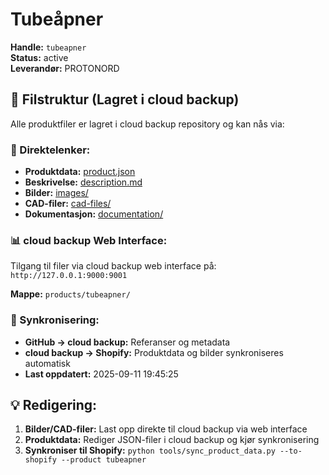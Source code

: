 # Tubeåpner

**Handle:** `tubeapner`  
**Status:** active  
**Leverandør:** PROTONORD

## 📁 Filstruktur (Lagret i cloud backup)

Alle produktfiler er lagret i cloud backup repository og kan nås via:

### 🔗 Direktelenker:
- **Produktdata:** [product.json](http://127.0.0.1:9000/products/tubeapner/product.json)
- **Beskrivelse:** [description.md](http://127.0.0.1:9000/products/tubeapner/description.md)
- **Bilder:** [images/](http://127.0.0.1:9000/products/tubeapner/images/)
- **CAD-filer:** [cad-files/](http://127.0.0.1:9000/products/tubeapner/cad-files/)
- **Dokumentasjon:** [documentation/](http://127.0.0.1:9000/products/tubeapner/documentation/)

### 📊 cloud backup Web Interface:
Tilgang til filer via cloud backup web interface på:
`http://127.0.0.1:9000:9001`

**Mappe:** `products/tubeapner/`

### 🔄 Synkronisering:
- **GitHub → cloud backup:** Referanser og metadata
- **cloud backup → Shopify:** Produktdata og bilder synkroniseres automatisk
- **Last oppdatert:** 2025-09-11 19:45:25

## 💡 Redigering:
1. **Bilder/CAD-filer:** Last opp direkte til cloud backup via web interface
2. **Produktdata:** Rediger JSON-filer i cloud backup og kjør synkronisering
3. **Synkroniser til Shopify:** `python tools/sync_product_data.py --to-shopify --product tubeapner`
